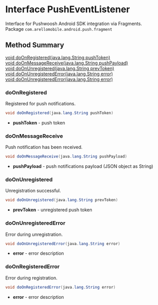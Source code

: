 # Interface PushEventListener #

Interface for Pushwoosh Android SDK integration via Fragments.  
Package `com.arellomobile.android.push.fragment`

## Method Summary
[void doOnRegistered(java.lang.String pushToken)](#initializewithappcodeappname)  
[void doOnMessageReceive(java.lang.String pushPayload)](#initializewithappcodeappname)  
[void doOnUnregistered(java.lang.String prevToken)](#initializewithappcodeappname)  
[void doOnUnregisteredError(java.lang.String error)](#initializewithappcodeappname)  
[void doOnUnregisteredError(java.lang.String error)](#initializewithappcodeappname)  

### doOnRegistered

Registered for push notifications.

```java
void doOnRegistered(java.lang.String pushToken)
```
* **pushToken** - push token


### doOnMessageReceive

Push notification has been received.

```java
void doOnMessageReceive(java.lang.String pushPayload)
```
* **pushPayload** - push notifications payload (JSON object as String)


### doOnUnregistered

Unregistration successful.

```java
void doOnUnregistered(java.lang.String prevToken)
```
* **prevToken** - unregistered push token


### doOnUnregisteredError

Error during unregistration.

```java
void doOnUnregisteredError(java.lang.String error)
```
* **error** - error description


### doOnRegisteredError

Error during registration.

```java
void doOnRegisteredError(java.lang.String error)
```
* **error** - error description
